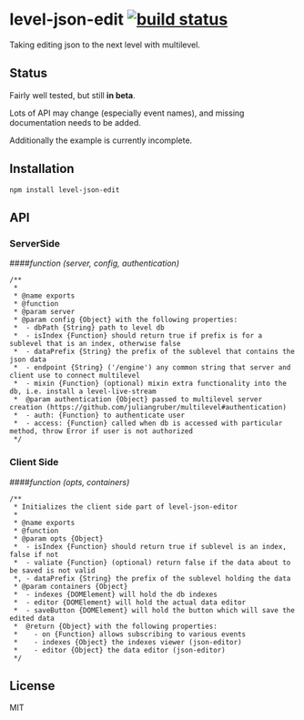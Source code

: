 # level-json-edit [![build status](https://secure.travis-ci.org/thlorenz/level-json-edit.png)](http://travis-ci.org/thlorenz/level-json-edit)

Taking editing json to the next level with multilevel.

## Status

Fairly well tested, but still **in beta**.

Lots of API may change (especially event names), and missing documentation needs to be added.

Additionally the example is currently incomplete.

## Installation

    npm install level-json-edit

## API

### ServerSide

####*function (server, config, authentication)*

```
/**
 *
 * @name exports
 * @function
 * @param server
 * @param config {Object} with the following properties:
 *  - dbPath {String} path to level db
 *  - isIndex {Function} should return true if prefix is for a sublevel that is an index, otherwise false
 *  - dataPrefix {String} the prefix of the sublevel that contains the json data
 *  - endpoint {String} ('/engine') any common string that server and client use to connect multilevel
 *  - mixin {Function} (optional) mixin extra functionality into the db, i.e. install a level-live-stream
 *  @param authentication {Object} passed to multilevel server creation (https://github.com/juliangruber/multilevel#authentication)
 *  - auth: {Function} to authenticate user
 *  - access: {Function} called when db is accessed with particular method, throw Error if user is not authorized
 */
```

### Client Side

####*function (opts, containers)*

```
/**
 * Initializes the client side part of level-json-editor
 * 
 * @name exports
 * @function
 * @param opts {Object}
 *  - isIndex {Function} should return true if sublevel is an index, false if not
 *  - valiate {Function} (optional) return false if the data about to be saved is not valid
 *, - dataPrefix {String} the prefix of the sublevel holding the data
 * @param containers {Object}
 *  - indexes {DOMElement} will hold the db indexes
 *  - editor {DOMElement} will hold the actual data editor
 *  - saveButton {DOMElement} will hold the button which will save the edited data
 *  @return {Object} with the following properties:
 *    - on {Function} allows subscribing to various events
 *    - indexes {Object} the indexes viewer (json-editor)
 *    - editor {Object} the data editor (json-editor)
 */
```

## License

MIT
